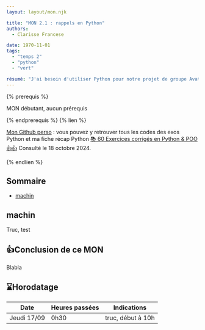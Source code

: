```yaml
---
layout: layout/mon.njk

title: "MON 2.1 : rappels en Python"
authors:
  - Clarisse Francese

date: 1970-11-01
tags: 
  - "temps 2"
  - "python"
  - "vert"

résumé: "J'ai besoin d'utiliser Python pour notre projet de groupe Avat'Art, or je n'ai pas touché à ce logiciel depuis la fin de la prépa. Je compte donc dépoussiérer mes connaissances et essayer de retrouver une partie de mon niveau d'avant."
---
```


{% prerequis %}

MON débutant, aucun prérequis

{% endprerequis %}
{% lien %}

[Mon Github perso](https://github.com/Clarisse-Francese/GithubClarisse.git) : vous pouvez y retrouver tous les codes des exos Python et ma fiche récap Python
[📚 60 Exercices corrigés en Python & POO👍👍](https://www.coodemaroc.com/2021/09/python.html) Consulté le 18 octobre 2024.

{% endlien %}

## Sommaire

- [machin](#definition)

<h2 id=definition> machin</h2>

Truc, test

## 👍Conclusion de ce MON

Blabla

## ⌛Horodatage

| Date | Heures passées | Indications |
| -------- | -------- |-------- |
| Jeudi 17/09 | 0h30 | truc, début à 10h |